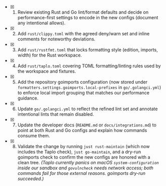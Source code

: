 - [x] 1. Review existing Rust and Go lint/format defaults and decide on performance-first settings to encode in the new configs (document any intentional allows).
- [x] 2. Add `rust/clippy.toml` with the agreed deny/warn set and inline comments for noteworthy deviations.
- [x] 3. Add `rust/rustfmt.toml` that locks formatting style (edition, imports, width) for the Rust workspace.
- [x] 4. Add `rust/taplo.toml` covering TOML formatting/linting rules used by the workspace and fixtures.
- [x] 5. Add the repository goimports configuration (now stored under `formatters.settings.goimports.local-prefixes` in `go/.golangci.yml`) to enforce local import grouping that matches our performance guidance.
- [x] 6. Update `go/.golangci.yml` to reflect the refined lint set and annotate intentional lints that remain disabled.
- [x] 7. Update the developer docs (`README.md` or `docs/integrations.md`) to point at both Rust and Go configs and explain how commands consume them.
- [x] 8. Validate the change by running `just rust-maintain` (which now includes the Taplo check), `just go-maintain`, and a dry-run goimports check to confirm the new configs are honored with a clean tree. *(Taplo currently panics on macOS `system-configuration` inside our sandbox and `govulncheck` needs network access; both commands fail for those external reasons. goimports dry-run succeeded.)*

